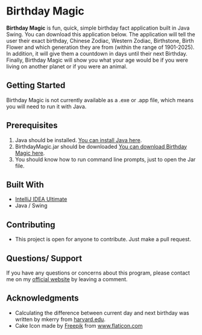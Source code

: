 
# Birthday Magic
**Birthday Magic** is fun, quick, simple birthday fact application built in Java Swing. You can download this application below. The application will tell the user their exact birthday, Chinese Zodiac, Western Zodiac, Birthstone, Birth Flower and which generation they are from (within the range of 1901-2025). In addition, it will give them a countdown in days until their next Birthday. Finally, Birthday Magic will show you what your age would be if you were living on another planet or if you were an animal.

## Getting Started
Birthday Magic is not currently available as a .exe or .app file, which means you will need to run it with Java.

## Prerequisites
1. Java should be installed. [You can install Java here](https://www.java.com/en/download/help/download_options.xml).  
2. BirthdayMagic.jar should be downloaded [You can download Birthday Magic here](https://www.dropbox.com/s/7o2i24h3uiq616h/BirthdayMagic.zip?dl=0).  
3. You should know how to run command line prompts, just to open the Jar file.  

## Built With
- [IntelliJ IDEA Ultimate](https://www.jetbrains.com/idea/download/)  
- Java / Swing  

## Contributing
- This project is open for anyone to contribute. Just make a pull request.

## Questions/ Support
If you have any questions or concerns about this program, please contact me on my [official website](https://www.iamtravisw.com/p/birthday-magic.html) by leaving a comment.

## Acknowledgments
- Calculating the difference between current day and next birthday was written by mkerry from [harvard.edu](http://people.fas.harvard.edu/~mkerry/s111/code/BirthDayCalculator.txt).
- Cake Icon made by [Freepik](https://www.flaticon.com/free-icon/cake_448003) from www.flaticon.com
